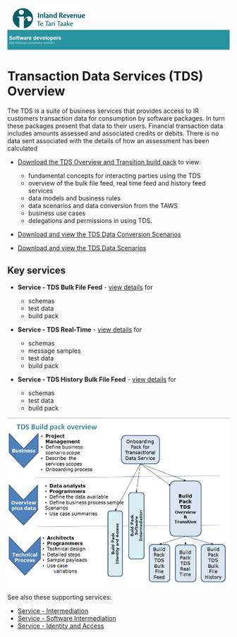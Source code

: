![IRD logo](../../../Images/IRlogo.gif)
![Software Dev](../../../Images/SoftwareDev.png)

Transaction Data Services (TDS) Overview
=======================================

The TDS is a suite of business services that provides access to IR customers transaction data for consumption by software packages.  In turn these packages present that data to their users. 
Financial transaction data includes amounts assessed and associated credits or debits.  There is no data sent associated with the details of how an assessment has been calculated

* [Download the TDS Overview and Transition build pack](TDS%20Overview%20and%20Transition%20-%20Build%20Pack.pdf) to view:
	- fundamental concepts for interacting parties using the TDS
	- overview of the bulk file feed, real time feed and history feed services
	- data models and business rules
	- data scenarios and data conversion from the TAWS
	- business use cases
	- delegations and permissions in using TDS.

* [Download and view the TDS Data Conversion Scenarios](TDS%20Overview%20and%20Transition%20Data%20Conversion%20Scenarios.xlsx)

* [Download and view the TDS Data Scenarios](TDS%20Overview%20and%20Transition%20Data%20Scenarios.xlsx)

Key services
-------------

* **Service - TDS Bulk File Feed** - [view details](../../TDS%20Bulk%20File%20Feed/Latest/) for
	- schemas
	- test data
	- build pack
	
* **Service - TDS Real-Time** - [view details](../../TDS%20Real-Time/Latest/) for
	- schemas
	- message samples
	- test data
	- build pack
	
* **Service - TDS History Bulk File Feed** - [view details](../../TDS%20History%20Bulk%20File%20Feed/Latest/) for
	- schemas
	- test data
	- build pack


![TDS Build Packs](../../Images/TDSBuildPacks.PNG)

See also these supporting services:
* [Service - Intermediation](../../../Service%20-%20Intermediation)
* [Service - Software Intermediation](../../../Service%20-%20Software%20Intermediation)
* [Service - Identity and Access](../../../Service%20-%20Identity%20and%20Access/Latest)
